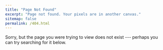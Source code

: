 ```yaml
---
title: "Page Not Found"
excerpt: "Page not found. Your pixels are in another canvas."
sitemap: false
permalink: /404.html
---
```


Sorry, but the page you were trying to view does not exist --- perhaps you can try searching for it below.

<script>
  var GOOG_FIXURL_LANG = 'vi';
  var GOOG_FIXURL_SITE = '{{ site.url }}'
</script>
  <script src="https://linkhelp.clients.google.com/tbproxy/lh/wm/fixurl.js">
</script>
